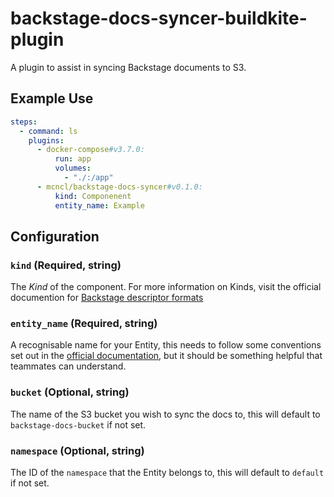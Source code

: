 # backstage-docs-syncer-buildkite-plugin
A plugin to assist in syncing Backstage documents to S3.

## Example Use

```yaml
steps:
  - command: ls
    plugins:
      - docker-compose#v3.7.0:
          run: app
          volumes:
            - "./:/app"
      - mcncl/backstage-docs-syncer#v0.1.0:
          kind: Componenent
          entity_name: Example
```

## Configuration
### `kind` (Required, string)
The _Kind_ of the component. For more information on Kinds, visit the official
documention for [Backstage descriptor
formats](https://backstage.io/docs/features/software-catalog/descriptor-format)

### `entity_name` (Required, string)
A recognisable name for your Entity, this needs to follow some conventions set
out in the [official
documentation](https://backstage.io/docs/features/software-catalog/descriptor-format#name-required), but it should be something helpful that
teammates can understand.

### `bucket` (Optional, string)
The name of the S3 bucket you wish to sync the docs to, this will default to
`backstage-docs-bucket` if not set.

### `namespace` (Optional, string)
The ID of the `namespace` that the Entity belongs to, this will default to
`default` if not set.

